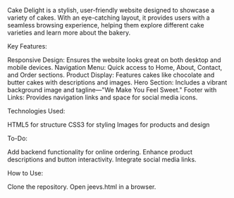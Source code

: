 Cake Delight is a stylish, user-friendly website designed to showcase a variety of cakes. With an eye-catching layout, it provides users with a seamless browsing experience, helping them explore different cake varieties and learn more about the bakery.

Key Features:

Responsive Design: Ensures the website looks great on both desktop and mobile devices.
Navigation Menu: Quick access to Home, About, Contact, and Order sections.
Product Display: Features cakes like chocolate and butter cakes with descriptions and images.
Hero Section: Includes a vibrant background image and tagline—"We Make You Feel Sweet."
Footer with Links: Provides navigation links and space for social media icons.

Technologies Used:

HTML5 for structure
CSS3 for styling
Images for products and design

To-Do:

Add backend functionality for online ordering.
Enhance product descriptions and button interactivity.
Integrate social media links.

How to Use:

Clone the repository.
Open jeevs.html in a browser.



